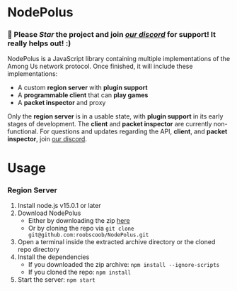 # NodePolus

### 🌟 Please *Star* the project and join *[our discord][Discord]* for support! It really helps out! :)

NodePolus is a JavaScript library containing multiple implementations of the Among Us network protocol. Once finished, it will include these implementations:

- A custom **region server** with **plugin support**
- A **programmable client** that can **play games**
- A **packet inspector** and proxy

Only the **region server** is in a usable state, with **plugin support** in its early stages of development. The **client** and **packet inspector** are currently non-functional. For questions and updates regarding the API, **client**, and **packet inspector**, join [our discord][Discord].

# Usage

### Region Server

1. Install node.js v15.0.1 or later
1. Download NodePolus
    - Either by downloading the zip [here](https://github.com/roobscoob/NodePolus/archive/main.zip)
    - Or by cloning the repo via `git clone git@github.com:roobscoob/NodePolus.git`
1. Open a terminal inside the extracted archive directory or the cloned repo directory
1. Install the dependencies
    - If you downloaded the zip archive: `npm install --ignore-scripts`
    - If you cloned the repo: `npm install`
1. Start the server: `npm start`

[Discord]: https://discord.gg/Jpg4sWqeYH
